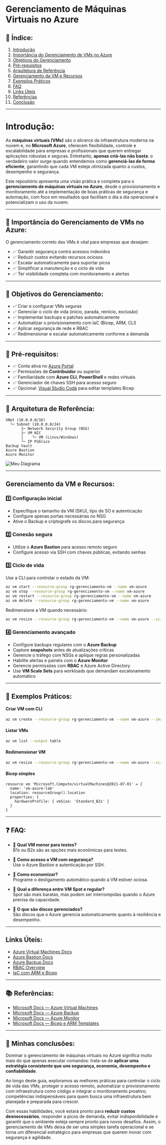 # Gerenciamento de Máquinas Virtuais no Azure

## 📜 Índice:

1. [Introdução](#introdução)  
2. [Importância do Gerenciamento de VMs no Azure](#importância-do-gerenciamento-de-vms-no-azure)  
3. [Objetivos do Gerenciamento](#objetivos-do-gerenciamento)  
4. [Pré-requisitos](#pré-requisitos)  
5. [Arquitetura de Referência](#arquitetura-de-referência)  
6. [Gerenciamento da VM e Recursos](#gerenciamento-da-vm-e-recursos)  
7. [Exemplos Práticos](#exemplos-práticos)  
8. [FAQ](#faq)  
9. [Links Úteis](#links-úteis)  
10. [Referências](#referências)  
11. [Conclusão](#conclusão)  

---

# Introdução:

As **máquinas virtuais (VMs)** são o alicerce da infraestrutura moderna na nuvem e, no **Microsoft Azure**, oferecem flexibilidade, controle e escalabilidade para empresas e profissionais que querem entregar aplicações robustas e seguras. Entretanto, **apenas criá-las não basta**: o verdadeiro valor surge quando entendemos como **gerenciá-las de forma eficiente**, garantindo que cada VM esteja otimizada quanto a custos, desempenho e segurança.

Este repositório apresenta uma visão prática e completa para o **gerenciamento de máquinas virtuais no Azure**, desde o provisionamento e monitoramento até a implementação de boas práticas de segurança e automação, com foco em resultados que facilitam o dia a dia operacional e potencializam o uso da nuvem.

---

## 🌟 Importância do Gerenciamento de VMs no Azure:

O gerenciamento correto das VMs é vital para empresas que desejam:
- ✅ Garantir segurança contra acessos indevidos  
- ✅ Reduzir custos evitando recursos ociosos  
- ✅ Escalar automaticamente para suportar picos  
- ✅ Simplificar a manutenção e o ciclo de vida  
- ✅ Ter visibilidade completa com monitoramento e alertas  

---

## 🎯 Objetivos do Gerenciamento:

- ✅ Criar e configurar VMs seguras  
- ✅ Gerenciar o ciclo de vida (início, parada, reinício, exclusão)  
- ✅ Implementar backups e patches automaticamente  
- ✅ Automatizar o provisionamento com IaC (Bicep, ARM, CLI)  
- ✅ Aplicar segurança de rede e RBAC  
- ✅ Redimensionar e escalar automaticamente conforme a demanda  

---

## 🧰 Pré-requisitos:

- ✅ Conta ativa no [Azure Portal](https://portal.azure.com)  
- ✅ Permissões de **Contribuidor** ou superior  
- ✅ Familiaridade com **Azure CLI**, **PowerShell** e redes virtuais  
- ✅ Gerenciador de chaves SSH para acesso seguro  
- ✅ Opcional: [Visual Studio Code](https://code.visualstudio.com) para editar templates Bicep  

---

## 📂 Arquitetura de Referência:
```
VNet (10.0.0.0/16)
  └─ Subnet (10.0.0.0/24)
       ├─ Network Security Group (NSG)
       ├─ VM NIC
       │    └─ VM (Linux/Windows)
       └─ IP Público
Backup Vault
Azure Bastion
Azure Monitor
```

![Meu Diagrama](Meu_diagrama.png)

---

## Gerenciamento da VM e Recursos:

### 1️⃣ Configuração inicial
- Especifique o tamanho da VM (SKU), tipo de SO e autenticação  
- Configure apenas portas necessárias no NSG  
- Ative o Backup e criptografe os discos para segurança  

### 2️⃣ Conexão segura
- Utilize o **Azure Bastion** para acesso remoto seguro  
- Configure acesso via SSH com chaves públicas, evitando senhas  

### 3️⃣ Ciclo de vida
Use a CLI para controlar o estado da VM:
```bash
az vm start --resource-group rg-gerenciamento-vm --name vm-azure
az vm stop --resource-group rg-gerenciamento-vm --name vm-azure
az vm restart --resource-group rg-gerenciamento-vm --name vm-azure
az vm delete --resource-group rg-gerenciamento-vm --name vm-azure
```

Redimensione a VM quando necessário:
```bash
az vm resize --resource-group rg-gerenciamento-vm --name vm-azure --size Standard_B2ms
```

### 4️⃣ Gerenciamento avançado
- Configure backups regulares com o **Azure Backup**  
- Capture **snapshots** antes de atualizações críticas  
- Gerencie o tráfego com NSGs e aplique regras personalizadas  
- Habilite alertas e painéis com o **Azure Monitor**  
- Gerencie permissões com **RBAC** e Azure Active Directory  
- Use **VM Scale Sets** para workloads que demandam escalonamento automático  

---

## 🧪 Exemplos Práticos:

#### Criar VM com CLI
```bash
az vm create --resource-group rg-gerenciamento-vm --name vm-azure --image UbuntuLTS --size B2s --generate-ssh-keys
```

#### Listar VMs
```bash
az vm list --output table
```

#### Redimensionar VM
```bash
az vm resize --resource-group rg-gerenciamento-vm --name vm-azure --size Standard_B2ms
```

#### Bicep simples
```bicep
resource vm 'Microsoft.Compute/virtualMachines@2021-07-01' = {
  name: 'vm-azure-lab'
  location: resourceGroup().location
  properties: {
    hardwareProfile: { vmSize: 'Standard_B2s' }
  }
}
```

---

## ❓ FAQ:

- 💬 **Qual VM menor para testes?**  
  B1s ou B2s são as opções mais econômicas para testes.  

- 💬 **Como acesso a VM com segurança?**  
  Use o Azure Bastion e autenticação por SSH.  

- 💬 **Como economizar?**  
  Programe o desligamento automático quando a VM estiver ociosa.  

- 💬 **Qual a diferença entre VM Spot e regular?**  
  Spot são mais baratas, mas podem ser interrompidas quando o Azure precisa da capacidade.  

- 💬 **O que são discos gerenciados?**  
  São discos que o Azure gerencia automaticamente quanto à resiliência e desempenho.  

---

## Links Úteis:

- [Azure Virtual Machines Docs](https://learn.microsoft.com/azure/virtual-machines/)  
- [Azure Bastion Docs](https://learn.microsoft.com/azure/bastion/bastion-overview)  
- [Azure Backup Docs](https://learn.microsoft.com/azure/backup/backup-overview)  
- [RBAC Overview](https://learn.microsoft.com/azure/role-based-access-control/overview)  
- [IaC com ARM e Bicep](https://learn.microsoft.com/azure/azure-resource-manager/templates/overview)  

---

## 📚 Referências:

- [Microsoft Docs — Azure Virtual Machines](https://learn.microsoft.com/azure/virtual-machines/)  
- [Microsoft Docs — Azure Backup](https://learn.microsoft.com/azure/backup/backup-overview)  
- [Microsoft Docs — Azure Monitor](https://learn.microsoft.com/azure/azure-monitor/overview)  
- [Microsoft Docs — Bicep e ARM Templates](https://learn.microsoft.com/azure/azure-resource-manager/templates/overview)  

---

## 🎯 Minhas conclusões:

Dominar o gerenciamento de máquinas virtuais no Azure significa muito mais do que apenas executar comandos: trata-se de **aplicar uma estratégia consistente que une segurança, economia, desempenho e confiabilidade**.

Ao longo deste guia, exploramos as melhores práticas para controlar o ciclo de vida das VMs, proteger o acesso remoto, automatizar o provisionamento com infraestrutura como código e integrar o monitoramento proativo; competências indispensáveis para quem busca uma infraestrutura bem planejada e preparada para crescer.

Com essas habilidades, você estará pronto para **reduzir custos desnecessários**, responder a picos de demanda, evitar indisponibilidade e garantir que o ambiente esteja sempre pronto para novos desafios. Assim, o gerenciamento de VMs deixa de ser uma simples tarefa operacional e se torna um diferencial estratégico para empresas que querem inovar com segurança e agilidade.
